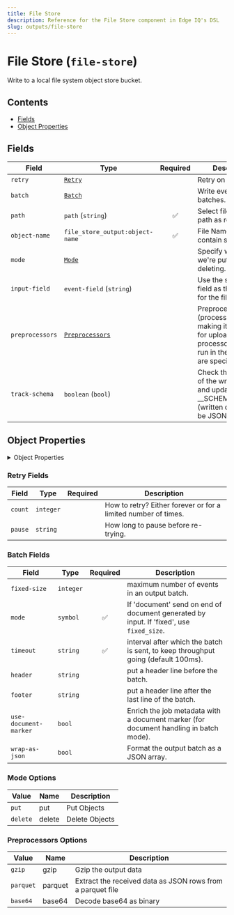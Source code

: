 ```yaml
---
title: File Store
description: Reference for the File Store component in Edge IQ's DSL
slug: outputs/file-store
---
```


# File Store (`file-store`)

Write to a local file system object store bucket.


## Contents

- [Fields](#fields)
- [Object Properties](#object-properties)




## Fields


| Field | Type | Required | Description |
|---|---|:---:|---|
| `retry` | [`Retry`](#retry-fields) |  | Retry on failure. |
| `batch` | [`Batch`](#batch-fields) |  | Write events as batches. |
| `path` | `path` (`string`) | ✅ | Select filesystem path as root of store. |
| `object-name` | `file_store_output:object-name` | ✅ | File Name (may contain slashes). |
| `mode` | [`Mode`](#mode-options) |  | Specify whether we're putting or deleting. |
| `input-field` | `event-field` (`string`) |  | Use the specified field as the content for the file line. |
| `preprocessors` | [`Preprocessors`](#preprocessors-options) |  | Preprocessors (process data before making it available for upload) these processors will be run in the order they are specified. |
| `track-schema` | `boolean` (`bool`) |  | Check the schema of the written data and update __SCHEMA_NUMBER (written data must be JSON). |



## Object Properties

<details>
<summary>Object Properties</summary>


| Field | Type | Required | Description |
|---|---|:---:|---|
| `disable-object-name-guid` | `boolean` (`bool`) |  | Disable the GUID prefix if you want object name to be treated literally (off for deletes). |
| `guid-prefix` | `string` |  | GUID Prefix, will be prepended to the GUID, the default value is "/". |
| `guid-suffix` | `string` |  | GUID Suffix, will be appended to the GUID if specified. |

</details>





### Retry Fields

| Field | Type | Required | Description |
|---|---|:---:|---|
| `count` | `integer` |  | How to retry? Either forever or for a limited number of times. |
| `pause` | `string` |  | How long to pause before re-trying. |



### Batch Fields

| Field | Type | Required | Description |
|---|---|:---:|---|
| `fixed-size` | `integer` |  | maximum number of events in an output batch. |
| `mode` | `symbol` | ✅ | If 'document' send on end of document generated by input. If 'fixed', use `fixed_size`. |
| `timeout` | `string` | ✅ | interval after which the batch is sent, to keep throughput going (default 100ms). |
| `header` | `string` |  | put a header line before the batch. |
| `footer` | `string` |  | put a header line after the last line of the batch. |
| `use-document-marker` | `bool` |  | Enrich the job metadata with a document marker (for document handling in batch mode). |
| `wrap-as-json` | `bool` |  | Format the output batch as a JSON array. |





### Mode Options

| Value | Name | Description |
|---|---|---|
| `put` | put | Put Objects |
| `delete` | delete | Delete Objects |



### Preprocessors Options

| Value | Name | Description |
|---|---|---|
| `gzip` | gzip | Gzip the output data |
| `parquet` | parquet | Extract the received data as JSON rows from a parquet file |
| `base64` | base64 | Decode base64 as binary |



